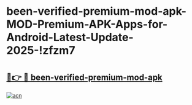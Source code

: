 # been-verified-premium-mod-apk-MOD-Premium-APK-Apps-for-Android-Latest-Update-2025-!zfzm7

# <h2><a href="https://26f1iq.esa.edu.pl?title=been-verified-premium-mod-apk&ref=zfzm7">🔗👉 🔴 been-verified-premium-mod-apk</a></h2>

[![acn](https://github.com/user-attachments/assets/0f9c940e-d8b0-45ae-aac7-cd30a18b3e1c)](https://26f1iq.esa.edu.pl?title=been-verified-premium-mod-apk&ref=zfzm7)

